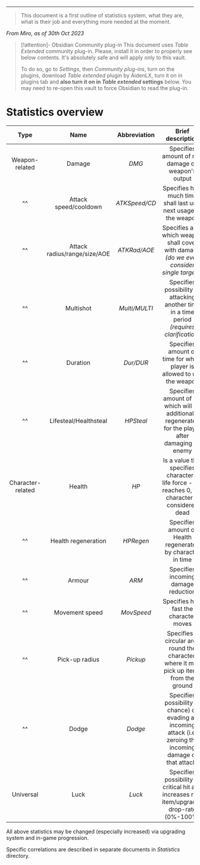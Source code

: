 ___

>This document is a first outline of statistics system, what they are, what is their job and everything more needed at the moment.

*From Miro, as of 30th Oct 2023*

>[!attention]- Obsidian Community plug-in
>This document uses *Table Extended* community plug-in. Please, install it in order to properly see below contents. It's absolutely safe and will apply only to this vault. 
>
>To do so, go to *Settings*, then *Community plug-ins*, turn on the plugins, download *Table extended* plugin by AidenLX, turn it on in plugins tab and **also turn it on in *Table extended* settings** below. You may need to re-open this vault to force Obsidian to read the plug-in.

# Statistics overview

| **Type** | **Name** | **Abbreviation** | **Brief description** |
| :---: | :---: | :---: | :---: |
| Weapon-related | Damage | *DMG* | Specifies amount of raw damage on weapon's output |
| ^^ | Attack speed/cooldown | *ATKSpeed/CD* | Specifies how much time shall last until next usage of the weapon | 
| ^^ | Attack radius/range/size/AOE | *ATKRad/AOE* | Specifies area which weapon shall cover with damage *(do we even consider single target?)* |
| ^^ | Multishot | *Multi/MULTI* | Specifies possibility of attacking another time in a time period *(requires clarification)* | 
| ^^ | Duration | *Dur/DUR* | Specifies amount of time for which player is allowed to use the weapon | 
| ^^ | Lifesteal/Healthsteal | *HPSteal* | Specifies amount of HP which will be additionally regenerated for the player after damaging an enemy |
| Character-related | Health | *HP* | Is a value that specifies character's life force - if it reaches 0, the character is considered dead |
| ^^ | Health regeneration | *HPRegen* | Specifies amount of Health regenerated by character in time | 
| ^^ | Armour | *ARM* | Specifies incoming damage reduction | 
| ^^ | Movement speed | *MovSpeed* | Specifies how fast the character moves | 
| ^^ | Pick-up radius | *Pickup* | Specifies a circular area round the character, where it may pick up items from the ground |
| ^^ | Dodge | *Dodge* | Specifies possibility (a chance) of evading an incoming attack (i.e. zeroing the incoming damage of that attack) |
| Universal | Luck | *Luck* | Specifies possibility of critical hit and increases rare item/upgrades drop-rate (0%-100%) | 

All above statistics may be changed (especially increased) via upgrading system and in-game progression.

Specific correlations are described in separate documents in *Statistics* directory.